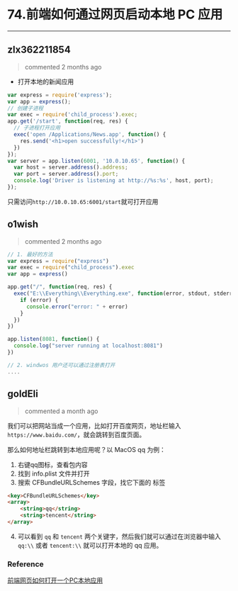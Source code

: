 
 # 74.前端如何通过网页启动本地 PC 应用 
  
 ***
## zlx362211854 
 > commented 2 months ago 

* 打开本地的新闻应用

```js
var express = require('express');
var app = express();
// 创建子进程
var exec = require('child_process').exec;
app.get('/start', function(req, res) {
  // 子进程打开应用
  exec('open /Applications/News.app', function() {
    res.send('<h1>open successfully!</h1>')
  })
});
var server = app.listen(6001, '10.0.10.65', function() {
  var host = server.address().address;
  var port = server.address().port;
  console.log('Driver is listening at http://%s:%s', host, port);
});

```
只需访问`http://10.0.10.65:6001/start`就可打开应用


## o1wish 
 > commented 2 months ago 


```javascript
// 1. 最好的方法
var express = require("express")
var exec = require("child_process").exec
var app = express()

app.get("/", function(req, res) {
  exec("E:\\Everything\\Everything.exe", function(error, stdout, stderr) {
    if (error) {
      console.error("error: " + error)
    }
  })
})

app.listen(8081, function() {
  console.log("server running at localhost:8081")
})

// 2. windwos 用户还可以通过注册表打开
....

```
## goldEli 
 > commented a month ago 

我们可以把网站当成一个应用，比如打开百度网页，地址栏输入 `https://www.baidu.com/`，就会跳转到百度页面。

那么如何地址栏跳转到本地应用呢？以 MacOS qq 为例：

1. 右键qq图标，查看包内容
2. 找到 info.plist 文件并打开
3. 搜索 CFBundleURLSchemes 字段，找它下面的 <array> 标签


```html
<key>CFBundleURLSchemes</key>
<array>
	<string>qq</string>
	<string>tencent</string>
</array>

```
4. 可以看到 `qq` 和 `tencent` 两个关键字，然后我们就可以通过在浏览器中输入 `qq:\\` 或者 `tencent:\\` 就可以打开本地的 qq 应用。

### Reference

[前端网页如何打开一个PC本地应用](https://juejin.im/post/5dc396bbe51d453809085cb4)